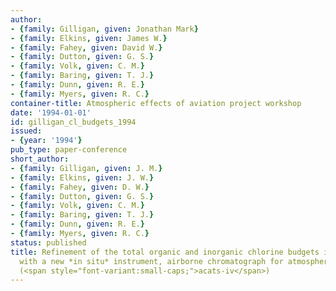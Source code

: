```yaml
---
author:
- {family: Gilligan, given: Jonathan Mark}
- {family: Elkins, given: James W.}
- {family: Fahey, given: David W.}
- {family: Dutton, given: G. S.}
- {family: Volk, given: C. M.}
- {family: Baring, given: T. J.}
- {family: Dunn, given: R. E.}
- {family: Myers, given: R. C.}
container-title: Atmospheric effects of aviation project workshop
date: '1994-01-01'
id: gilligan_cl_budgets_1994
issued:
- {year: '1994'}
pub_type: paper-conference
short_author:
- {family: Gilligan, given: J. M.}
- {family: Elkins, given: J. W.}
- {family: Fahey, given: D. W.}
- {family: Dutton, given: G. S.}
- {family: Volk, given: C. M.}
- {family: Baring, given: T. J.}
- {family: Dunn, given: R. E.}
- {family: Myers, given: R. C.}
status: published
title: Refinement of the total organic and inorganic chlorine budgets in the atmosphere
  with a new *in situ* instrument, airborne chromatograph for atmospheric trace species
  (<span style="font-variant:small-caps;">acats-iv</span>)
---
```

